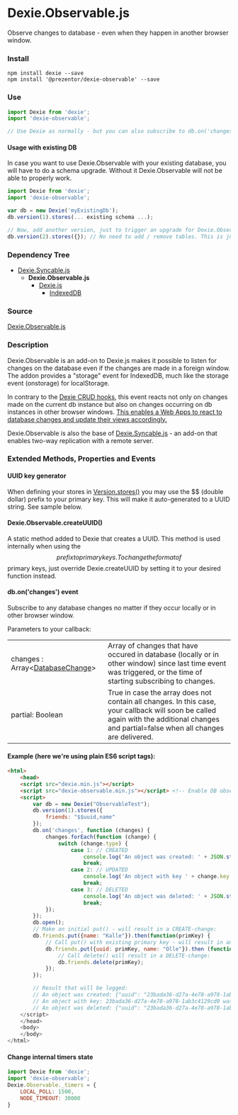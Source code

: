 # Dexie.Observable.js

Observe changes to database - even when they happen in another browser window.

### Install
```
npm install dexie --save
npm install '@prezentor/dexie-observable' --save
```

### Use
```js
import Dexie from 'dexie';
import 'dexie-observable';

// Use Dexie as normally - but you can also subscribe to db.on('changes').

```

#### Usage with existing DB

In case you want to use Dexie.Observable with your existing database, you will have to do a schema upgrade. Without it Dexie.Observable will not be able to properly work.

```javascript
import Dexie from 'dexie';
import 'dexie-observable';

var db = new Dexie('myExistingDb');
db.version(1).stores(... existing schema ...);

// Now, add another version, just to trigger an upgrade for Dexie.Observable
db.version(2).stores({}); // No need to add / remove tables. This is just to allow the addon to install its tables.
```

### Dependency Tree

 * [Dexie.Syncable.js](http://dexie.org/docs/Syncable/Dexie.Syncable.js)
   * **Dexie.Observable.js**
     * [Dexie.js](http://dexie.org/docs/Dexie/Dexie.js)
       * [IndexedDB](https://developer.mozilla.org/en-US/docs/Web/API/IndexedDB_API)

### Source

[Dexie.Observable.js](https://github.com/dfahlander/Dexie.js/blob/master/addons/Dexie.Observable/src/Dexie.Observable.js)

### Description

Dexie.Observable is an add-on to Dexie.js makes it possible to listen for changes on the database even if the changes are made in a foreign window. The addon provides a "storage" event for IndexedDB, much like the storage event (onstorage) for localStorage.

In contrary to the [Dexie CRUD hooks](http://dexie.org/docs/Tutorial/Design#the-crud-hooks-create-read-update-delete), this event reacts not only on changes made on the current db instance but also on changes occurring on db instances in other browser windows. <u>This enables a Web Apps to react to database changes and update their views accordingly.</u>

Dexie.Observable is also the base of [Dexie.Syncable.js](http://dexie.org/docs/Syncable//Dexie.Syncable.js) - an add-on that enables two-way replication with a remote server.

### Extended Methods, Properties and Events

#### UUID key generator
When defining your stores in [Version.stores()](http://dexie.org/docs/Version/Version.stores()) you may use the $$ (double dollar) prefix to your primary key. This will make it auto-generated to a UUID string. See sample below.

#### Dexie.Observable.createUUID()
A static method added to Dexie that creates a UUID. This method is used internally when using the $$ prefix to primary keys. To change the format of $$ primary keys, just override Dexie.createUUID by setting it to your desired function instead.

#### db.on('changes') event
Subscribe to any database changes no matter if they occur locally or in other browser window.

Parameters to your callback:

<table>
<tr><td>changes : Array&lt;<a href="http://dexie.org/docs/Observable/Dexie.Observable.DatabaseChange">DatabaseChange</a>&gt;</td><td>Array of changes that have occured in database (locally or in other window) since last time event was triggered, or the time of starting subscribing to changes.</td></tr>
<tr><td>partial: Boolean</td><td>True in case the array does not contain all changes. In this case, your callback will soon be called again with the additional changes and partial=false when all changes are delivered.</td></tr>
</table>

#### Example (here we're using plain ES6 script tags):
```html
<html>
    <head>
    <script src="dexie.min.js"></script>
    <script src="dexie-observable.min.js"></script> <!-- Enable DB observation -->
    <script>
        var db = new Dexie("ObservableTest");
        db.version(1).stores({
            friends: "$$uuid,name"
        });
        db.on('changes', function (changes) {
            changes.forEach(function (change) {
                switch (change.type) {
                    case 1: // CREATED
                        console.log('An object was created: ' + JSON.stringify(change.obj);
                        break;
                    case 2: // UPDATED
                        console.log('An object with key ' + change.key + ' was updated with modifications: ' + JSON.stringify(change.mods));
                        break;
                    case 3: // DELETED
                        console.log('An object was deleted: ' + JSON.stringify(change.oldObj);
                        break;
            });
        });
        db.open();
        // Make an initial put() - will result in a CREATE-change:
        db.friends.put({name: "Kalle"}).then(function(primKey) {
            // Call put() with existing primary key - will result in an UPDATE-change:
            db.friends.put({uuid: primKey, name: "Olle"}).then (function () {
                // Call delete() will result in a DELETE-change:
                db.friends.delete(primKey);
            });
        });

        // Result that will be logged:
        // An object was created: {"uuid": "23bada36-d27a-4e78-a978-1ab3c4129cd0", name: "Kalle"}
        // An object with key: 23bada36-d27a-4e78-a978-1ab3c4129cd0 was updated with modifications: {"name": "Olle"}
        // An object was deleted: {"uuid": "23bada36-d27a-4e78-a978-1ab3c4129cd0", name: "Olle"}
    </script>
    </head>
    <body>
    </body>
</html>
```


#### Change internal timers state

```javascript
import Dexie from 'dexie';
import 'dexie-observable';
Dexie.Observable._timers = {
    LOCAL_POLL: 1500,
    NODE_TIMEOUT: 30000
}
```
